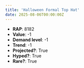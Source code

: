 ```yaml
---
title: 'Halloween Formal Top Hat'
date: 2025-08-06T00:00:00Z
---
```

- **RAP**: 8182
- **Value**: -1
- **Demand level**: -1
- **Trend**: -1
- **Projected?**: True
- **Hyped?**: True
- **Rare?**: True
